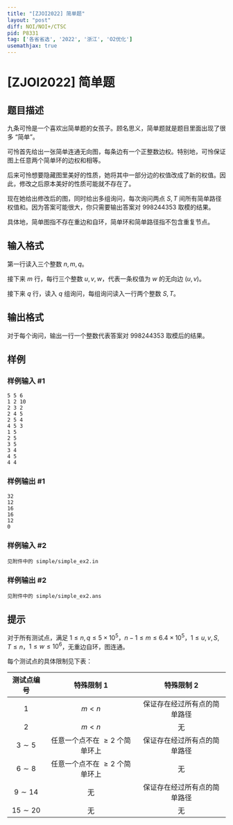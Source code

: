 ```yaml
---
title: "[ZJOI2022] 简单题"
layout: "post"
diff: NOI/NOI+/CTSC
pid: P8331
tag: ['各省省选', '2022', '浙江', 'O2优化']
usemathjax: true
---
```


# [ZJOI2022] 简单题
## 题目描述

九条可怜是一个喜欢出简单题的女孩子。顾名思义，简单题就是题目里面出现了很多 “简单”。

可怜首先给出一张简单连通无向图，每条边有一个正整数边权。特别地，可怜保证图上任意两个简单环的边权和相等。

后来可怜想要隐藏图里美好的性质，她将其中一部分边的权值改成了新的权值。因此，修改之后原本美好的性质可能就不存在了。

现在她给出修改后的图，同时给出多组询问，每次询问两点 $S, T$ 间所有简单路径权值和。因为答案可能很大，你只需要输出答案对 $998244353$ 取模的结果。

具体地，简单图指不存在重边和自环，简单环和简单路径指不包含重复节点。
## 输入格式

第一行读入三个整数 $n, m, q$。

接下来 $m$ 行，每行三个整数 $u, v, w$，代表一条权值为 $w$ 的无向边 $(u, v)$。

接下来 $q$ 行，读入 $q$ 组询问，每组询问读入一行两个整数 $S, T$。
## 输出格式

对于每个询问，输出一行一个整数代表答案对 $998244353$ 取模后的结果。
## 样例

### 样例输入 #1
```
5 5 6
1 2 10
2 3 2
2 4 5
2 5 4
4 5 3
1 5
2 5
3 5
3 4
4 5
4 4

```
### 样例输出 #1
```
32
12
16
16
12
0

```
### 样例输入 #2
```
见附件中的 simple/simple_ex2.in
```
### 样例输出 #2
```
见附件中的 simple/simple_ex2.ans
```
## 提示

对于所有测试点，满足 $1 \le n, q \le 5 \times {10}^5$，$n - 1 \le m \le 6.4 \times {10}^5$，$1 \le u, v, S, T \le n$，$1 \le w \le {10}^6$，无重边自环，图连通。

每个测试点的具体限制见下表：

| 测试点编号 | 特殊限制 1 | 特殊限制 2 |
|:-:|:-:|:-:|
| $1$ | $m < n$ | 保证存在经过所有点的简单路径 |
| $2$ | $m < n$ | 无 |
| $3 \sim 5$ | 任意一个点不在 $\ge 2$ 个简单环上 | 保证存在经过所有点的简单路径 |
| $6 \sim 8$ | 任意一个点不在 $\ge 2$ 个简单环上 | 无 |
| $9 \sim 14$ | 无 | 保证存在经过所有点的简单路径 |
| $15 \sim 20$ | 无 | 无 |
